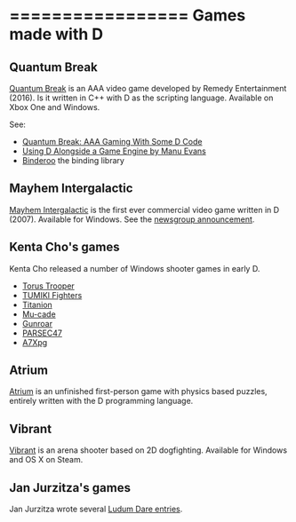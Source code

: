 =================
Games made with D
=================

## Quantum Break

[Quantum Break](http://www.quantumbreak.com/) is an AAA video game developed by Remedy Entertainment (2016).
Is it written in C++ with D as the scripting language. Available on Xbox One and Windows.

See:
- [Quantum Break: AAA Gaming With Some D Code](https://www.youtube.com/watch?v=OLFBal4Qo_k)
- [Using D Alongside a Game Engine by Manu Evans](https://www.youtube.com/watch?v=FKceA691Wcg)
- [Binderoo](https://github.com/Remedy-Entertainment/binderoo) the binding library


## Mayhem Intergalactic

[Mayhem Intergalactic](http://www.inventivedingo.com/mayhemig) is the first ever commercial video game written in D (2007).
Available for Windows.
See the [newsgroup announcement](http://forum.dlang.org/post/fjakft$cv4$1@digitalmars.com).


## Kenta Cho's games

Kenta Cho released a number of Windows shooter games in early D.

- [Torus Trooper](http://www.asahi-net.or.jp/~cs8k-cyu/windows/tt_e.html)
- [TUMIKI Fighters](http://www.asahi-net.or.jp/~cs8k-cyu/windows/tf_e.html)
- [Titanion](http://www.asahi-net.or.jp/~cs8k-cyu/windows/ttn_e.html)
- [Mu-cade](http://www.asahi-net.or.jp/~cs8k-cyu/windows/mcd_e.html)
- [Gunroar](http://www.asahi-net.or.jp/~cs8k-cyu/windows/gr_e.html)
- [PARSEC47](http://www.asahi-net.or.jp/~cs8k-cyu/windows/p47_e.html)
- [A7Xpg](http://www.asahi-net.or.jp/~cs8k-cyu/windows/a7xpg_e.html)

## Atrium

[Atrium](https://github.com/gecko0307/atrium) is an unfinished first-person game with physics based puzzles, entirely written with the D programming language.


## Vibrant

[Vibrant](http://store.steampowered.com/app/712430/Vibrant/) is an arena shooter based on 2D dogfighting. Available for Windows and OS X on Steam.

## Jan Jurzitza's games

Jan Jurzitza wrote several [Ludum Dare entries](http://ludumdare.com/compo/author/webfreak001/).
